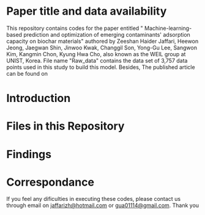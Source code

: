 # Paper title and data availability
This repository contains codes for the paper entitled " Machine-learning-based prediction and optimization of emerging contaminants' adsorption capacity on biochar materials" authored by Zeeshan Haider Jaffari, Heewon Jeong, Jaegwan Shin, Jinwoo Kwak, Changgil Son, Yong-Gu Lee, Sangwon Kim, Kangmin Chon, Kyung Hwa Cho, also known as the WEIL group at UNIST, Korea. File name "Raw_data" contains the data set of 3,757 data points used in this study to build this model. Besides, The published article can be found on

# Introduction

# Files in this Repository

# Findings

# Correspondance
If you feel any dificulties in executing these codes, please contact us through email on jaffarizh@hotmail.com or gua01114@gmail.com. Thank you

